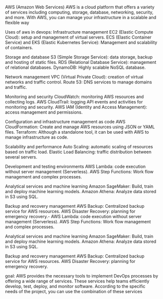 AWS (Amazon Web Services)
AWS is a cloud platform that offers a variety of services including computing, storage, database, networking, security, and more. With AWS, you can manage your infrastructure in a scalable and flexible way

 Uses of aws in devops:
  Infrastructure management
 EC2 (Elastic Compute Cloud): setup and management of virtual servers.
 ECS (Elastic Container Service) and EKS (Elastic Kubernetes Service): Management and scalability of containers.

 Storage and database
 S3 (Simple Storage Service): data storage, backup and hosting of static files.
 RDS (Relational Database Service): management of relational databases.
 DynamoDB: Highly scalable NoSQL database.

 Network management
 VPC (Virtual Private Cloud): creation of virtual networks and traffic control.
 Route 53: DNS services to manage domains and traffic.

  Monitoring and security
 CloudWatch: monitoring AWS resources and collecting logs.
 AWS CloudTrail: logging API events and activities for monitoring and security.
 AWS IAM (Identity and Access Management): access management and permissions.

  Configuration and infrastructure management as code
 AWS CloudFormation: Create and manage AWS resources using JSON or YAML files.
 Terraform: Although a standalone tool, it can be used with AWS to manage infrastructure as code.

  Scalability and performance
 Auto Scaling: automatic scaling of resources based on traffic load.
 Elastic Load Balancing: traffic distribution between several servers.

  Development and testing environments
 AWS Lambda: code execution without server management (Serverless).
 AWS Step Functions: Work flow management and complex processes.

  Analytical services and machine learning
 Amazon SageMaker: Build, train and deploy machine learning models.
 Amazon Athena: Analyze data stored in S3 using SQL.

  Backup and recovery management
 AWS Backup: Centralized backup service for AWS resources.
 AWS Disaster Recovery: planning for emergency recovery.- AWS Lambda: code execution without server management (Serverless).
 AWS Step Functions: Work flow management and complex processes.

 Analytical services and machine learning
Amazon SageMaker: Build, train and deploy machine learning models.
Amazon Athena: Analyze data stored in S3 using SQL.

  Backup and recovery management
 AWS Backup: Centralized backup service for AWS resources.
 AWS Disaster Recovery: planning for emergency recovery.

 goal:
AWS provides the necessary tools to implement DevOps processes by offering a wide range of services. These services help teams efficiently develop, test, deploy, and monitor software. According to the specific needs of the project, you can use the combination of these services



